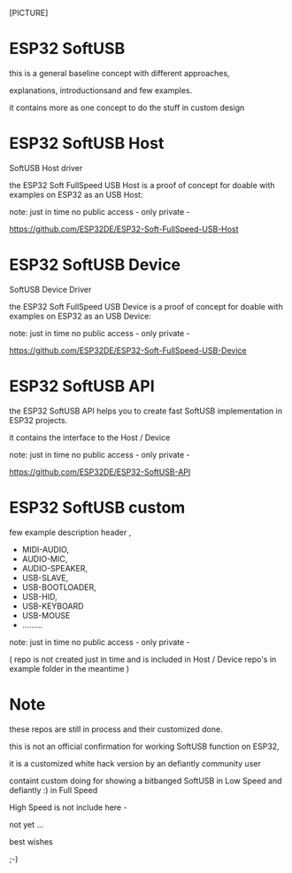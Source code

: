 [PICTURE]


# ESP32 SoftUSB
this is a general baseline concept with different approaches, 

explanations, introductionsand and few examples.

it contains more as one concept to do the stuff in custom design


# ESP32 SoftUSB Host
SoftUSB Host driver

the ESP32 Soft FullSpeed USB Host is a proof of concept for doable with examples on ESP32 as an USB Host:

note: just in time no public access - only private -

https://github.com/ESP32DE/ESP32-Soft-FullSpeed-USB-Host


# ESP32 SoftUSB Device
SoftUSB Device Driver

the ESP32 Soft FullSpeed USB Device is a proof of concept for doable with examples on ESP32 as an USB Device:

note: just in time no public access - only private -

https://github.com/ESP32DE/ESP32-Soft-FullSpeed-USB-Device



# ESP32 SoftUSB API
the ESP32 SoftUSB API helps you to create fast SoftUSB implementation in ESP32 projects.

it contains the interface to the Host /  Device

note: just in time no public access - only private -

https://github.com/ESP32DE/ESP32-SoftUSB-API



# ESP32 SoftUSB custom
few example description header , 

- MIDI-AUDIO, 
- AUDIO-MIC, 
- AUDIO-SPEAKER, 
- USB-SLAVE, 
- USB-BOOTLOADER, 
- USB-HID,
- USB-KEYBOARD
- USB-MOUSE
- .........

note: just in time no public access - only private -

( repo is not created just in time and is included in Host / Device repo's in example folder in the meantime )



# Note

these repos are still in process and their customized done.

this is not an official confirmation for working SoftUSB function on ESP32,

it is a customized white hack version by an defiantly community user

containt custom doing for showing a bitbanged SoftUSB in Low Speed and defiantly :) in Full Speed

High Speed is not include here - 

not yet ...

best wishes

;-)

